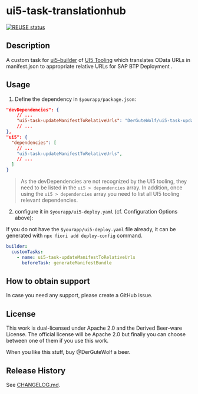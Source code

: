 # ui5-task-translationhub
[![REUSE status](https://api.reuse.software/badge/github.com/DerGuteWolf/ui5-task-updateManifestToRelativeUrls)](https://api.reuse.software/info/github.com/DerGuteWolf/ui5-task-updateManifestToRelativeUrls)

## Description
A custom task for [ui5-builder](https://github.com/SAP/ui5-builder) of [UI5 Tooling](https://sap.github.io/ui5-tooling/) which translates OData URLs in manifest.json to appropriate relative URLs for SAP BTP Deployment .

## Usage

1. Define the dependency in `$yourapp/package.json`:

```json
"devDependencies": {
    // ...
    "ui5-task-updateManifestToRelativeUrls": "DerGuteWolf/ui5-task-updateManifestToRelativeUrls:^1.0.0"
    // ...
},
"ui5": {
  "dependencies": [
    // ...
    "ui5-task-updateManifestToRelativeUrls",
    // ...
  ]
}
```

> As the devDependencies are not recognized by the UI5 tooling, they need to be listed in the `ui5 > dependencies` array. In addition, once using the `ui5 > dependencies` array you need to list all UI5 tooling relevant dependencies.

2. configure it in `$yourapp/ui5-deploy.yaml` (cf. Configuration Options above):

If you do not have the `$yourapp/ui5-deploy.yaml` file already, it can be generated with `npx fiori add deploy-config` command.

```yaml
builder:
  customTasks:
    - name: ui5-task-updateManifestToRelativeUrls
      beforeTask: generateManifestBundle
```

## How to obtain support
In case you need any support, please create a GitHub issue.

## License
This work is dual-licensed under Apache 2.0 and the Derived Beer-ware License. The official license will be Apache 2.0 but finally you can choose between one of them if you use this work.

When you like this stuff, buy @DerGuteWolf a beer.

## Release History
See [CHANGELOG.md](CHANGELOG.md).
